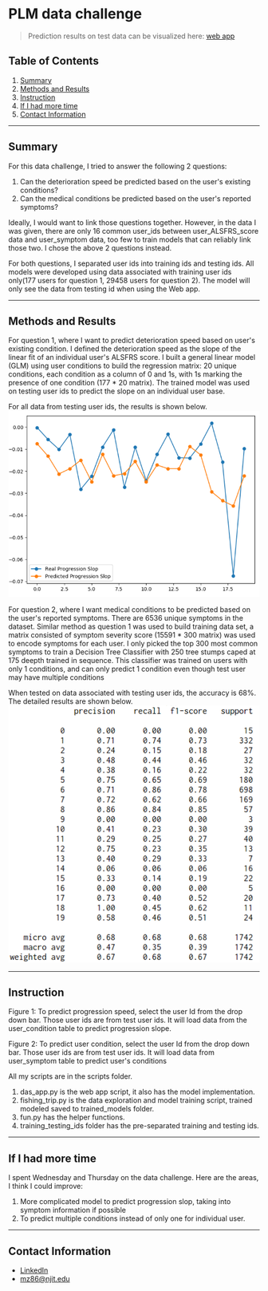 # PLM data challenge

> Prediction results on test data can be visualized here: [web app](http://dataengineermz.club/)

## Table of Contents

1. [Summary](README.md#Summary)
1. [Methods and Results](README.md#Methods-and-Results)
1. [Instruction](README.md#Instruction)
1. [If I had more time](README.md#If-I-had-more-time)
1. [Contact Information](README.md#contact-information)

***

## Summary

For this data challenge, I tried to answer the following 2 questions:
1. Can the deterioration speed be predicted based on the user's existing conditions?
2. Can the medical conditions be predicted based on the user's reported symptoms?

Ideally, I would want to link those questions together. However, in the data I was given, there are only 16 common user_ids between user_ALSFRS_score data and user_symptom data, too few to train models that can reliably link those two. I chose the above 2 questions instead.

For both questions, I separated user ids into training ids and testing ids. All models were developed using data associated with training user ids only(177 users for question 1, 29458 users for question 2). The model will only see the data from testing id when using the Web app.

---
## Methods and Results

For question 1, where I want to predict deterioration speed based on user's existing condition. I defined the deterioration speed as the slope of the linear fit of an individual user's ALSFRS score. I built a general linear model (GLM) using user conditions to build the regression matrix: 20 unique conditions, each condition as a column of 0 and 1s, with 1s marking the presence of one condition (177 * 20 matrix). The trained model was used on testing user ids to predict the slope on an individual user base.

For all data from testing user ids, the results is shown below.
![q1_png](./test_scripts/q1.png)

For question 2, where I want medical conditions to be predicted based on the user's reported symptoms. There are 6536 unique symptoms in the dataset. Similar method as question 1 was used to build training data set, a matrix consisted of symptom severity score (15591 * 300 matrix) was used to encode symptoms for each user. I only picked the top 300 most common symptoms to train a Decision Tree Classifier with 250 tree stumps caped at 175 deepth trained in sequence. This classifier was trained on users with only 1 conditions, and can only predict 1 condition even though test user may have multiple conditions

When tested on data associated with testing user ids, the accuracy is 68%. The detailed results are shown below.
![q2_png](./test_scripts/q2.png)

---
## Instruction
Figure 1:
To predict progression speed, select the user Id from the drop down bar. Those user ids are from test user ids. It will load data from the user_condition table to predict progression slope.

Figure 2:
To predict user condition, select the user Id from the drop down bar. Those user ids are from test user ids. It will load data from user_symptom table to predict user's conditions

All my scripts are in the scripts folder.
1. das_app.py is the web app script, it also has the model implementation.
2. fishing_trip.py is the data exploration and model training script, trained modeled saved to trained_models folder.
3. fun.py has the helper functions.
4. training_testing_ids folder has the pre-separated training and testing ids.

---
## If I had more time
I spent Wednesday and Thursday on the data challenge. Here are the areas, I think I could improve:
1. More complicated model to predict progression slop, taking into symptom information if possible
2. To predict multiple conditions instead of only one for individual user.

---
## Contact Information

* [LinkedIn](https://www.linkedin.com/in/zm6148)
* mz86@njit.edu
